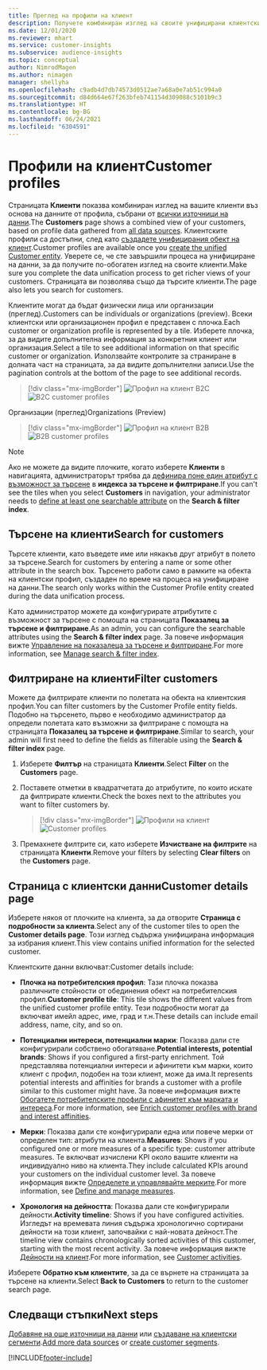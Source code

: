 ```yaml
---
title: Преглед на профили на клиент
description: Получете комбиниран изглед на своите унифицирани клиентски данни.
ms.date: 12/01/2020
ms.reviewer: mhart
ms.service: customer-insights
ms.subservice: audience-insights
ms.topic: conceptual
author: NimrodMagen
ms.author: nimagen
manager: shellyha
ms.openlocfilehash: c9adb4d7db74573d0512ae7a68a0e7ab51c994a0
ms.sourcegitcommit: d84d664e67f263bfeb741154d309088c5101b9c3
ms.translationtype: HT
ms.contentlocale: bg-BG
ms.lasthandoff: 06/24/2021
ms.locfileid: "6304591"
---
```

# <a name="customer-profiles"></a><span data-ttu-id="a31e2-103">Профили на клиент</span><span class="sxs-lookup"><span data-stu-id="a31e2-103">Customer profiles</span></span>

<span data-ttu-id="a31e2-104">Страницата **Клиенти** показва комбиниран изглед на вашите клиенти въз основа на данните от профила, събрани от [всички източници на данни](data-sources.md).</span><span class="sxs-lookup"><span data-stu-id="a31e2-104">The **Customers** page shows a combined view of your customers, based on profile data gathered from [all data sources](data-sources.md).</span></span> <span data-ttu-id="a31e2-105">Клиентските профили са достъпни, след като [създадете унифицирания обект на клиент](data-unification.md).</span><span class="sxs-lookup"><span data-stu-id="a31e2-105">Customer profiles are available once you [create the unified Customer entity](data-unification.md).</span></span> <span data-ttu-id="a31e2-106">Уверете се, че сте завършили процеса на унифициране на данни, за да получите по-обогатен изглед на своите клиенти.</span><span class="sxs-lookup"><span data-stu-id="a31e2-106">Make sure you complete the data unification process to get richer views of your customers.</span></span> <span data-ttu-id="a31e2-107">Страницата ви позволява също да търсите клиенти.</span><span class="sxs-lookup"><span data-stu-id="a31e2-107">The page also lets you search for customers.</span></span>

<span data-ttu-id="a31e2-108">Клиентите могат да бъдат физически лица или организации (преглед).</span><span class="sxs-lookup"><span data-stu-id="a31e2-108">Customers can be individuals or organizations (preview).</span></span> <span data-ttu-id="a31e2-109">Всеки клиентски или организационен профил е представен с плочка.</span><span class="sxs-lookup"><span data-stu-id="a31e2-109">Each customer or organization profile is represented by a tile.</span></span> <span data-ttu-id="a31e2-110">Изберете плочка, за да видите допълнителна информация за конкретния клиент или организация.</span><span class="sxs-lookup"><span data-stu-id="a31e2-110">Select a tile to see additional information on that specific customer or organization.</span></span> <span data-ttu-id="a31e2-111">Използвайте контролите за страниране в долната част на страницата, за да видите допълнителни записи.</span><span class="sxs-lookup"><span data-stu-id="a31e2-111">Use the pagination controls at the bottom of the page to see additional records.</span></span>

> [!div class="mx-imgBorder"] 
> <span data-ttu-id="a31e2-112">![Профил на клиент B2C](media/profiles-customers.png "Профил на клиент B2C")</span><span class="sxs-lookup"><span data-stu-id="a31e2-112">![B2C customer profiles](media/profiles-customers.png "B2C customer profiles")</span></span>

<span data-ttu-id="a31e2-113">Организации (преглед)</span><span class="sxs-lookup"><span data-stu-id="a31e2-113">Organizations (Preview)</span></span>
> [!div class="mx-imgBorder"] 
> <span data-ttu-id="a31e2-114">![Профил на клиент B2B](media/profile-customers-b2b.png "Профил на клиент B2B")</span><span class="sxs-lookup"><span data-stu-id="a31e2-114">![B2B customer profiles](media/profile-customers-b2b.png "B2B customer profiles")</span></span>

> [!NOTE]
> <span data-ttu-id="a31e2-115">Ако не можете да видите плочките, когато изберете **Клиенти** в навигацията, администраторът трябва да [дефинира поне един атрибут с възможност за търсене](search-filter-index.md) в **индекса за търсене и филтриране**.</span><span class="sxs-lookup"><span data-stu-id="a31e2-115">If you can't see the tiles when you select **Customers** in navigation, your administrator needs to [define at least one searchable attribute](search-filter-index.md) on the **Search & filter index**.</span></span>

## <a name="search-for-customers"></a><span data-ttu-id="a31e2-116">Търсене на клиенти</span><span class="sxs-lookup"><span data-stu-id="a31e2-116">Search for customers</span></span>

<span data-ttu-id="a31e2-117">Търсете клиенти, като въведете име или някакъв друг атрибут в полето за търсене.</span><span class="sxs-lookup"><span data-stu-id="a31e2-117">Search for customers by entering a name or some other attribute in the search box.</span></span> <span data-ttu-id="a31e2-118">Търсенето работи само в рамките на обекта на клиентски профил, създаден по време на процеса на унифициране на данни.</span><span class="sxs-lookup"><span data-stu-id="a31e2-118">The search only works within the Customer Profile entity created during the data unification process.</span></span>

<span data-ttu-id="a31e2-119">Като администратор можете да конфигурирате атрибутите с възможност за търсене с помощта на страницата **Показалец за търсене и филтриране**.</span><span class="sxs-lookup"><span data-stu-id="a31e2-119">As an admin, you can configure the searchable attributes using the **Search & filter index** page.</span></span> <span data-ttu-id="a31e2-120">За повече информация вижте [Управление на показалеца за търсене и филтриране](search-filter-index.md).</span><span class="sxs-lookup"><span data-stu-id="a31e2-120">For more information, see [Manage search & filter index](search-filter-index.md).</span></span>

## <a name="filter-customers"></a><span data-ttu-id="a31e2-121">Филтриране на клиенти</span><span class="sxs-lookup"><span data-stu-id="a31e2-121">Filter customers</span></span>

<span data-ttu-id="a31e2-122">Можете да филтрирате клиенти по полетата на обекта на клиентския профил.</span><span class="sxs-lookup"><span data-stu-id="a31e2-122">You can filter customers by the Customer Profile entity fields.</span></span> <span data-ttu-id="a31e2-123">Подобно на търсенето, първо е необходимо администратор да определи полетата като възможни за филтриране с помощта на страницата **Показалец за търсене и филтриране**.</span><span class="sxs-lookup"><span data-stu-id="a31e2-123">Similar to search, your admin will first need to define the fields as filterable using the **Search & filter index** page.</span></span>

1. <span data-ttu-id="a31e2-124">Изберете **Филтър** на страницата **Клиенти**.</span><span class="sxs-lookup"><span data-stu-id="a31e2-124">Select **Filter** on the **Customers** page.</span></span>

2. <span data-ttu-id="a31e2-125">Поставете отметки в квадратчетата до атрибутите, по които искате да филтрирате клиенти.</span><span class="sxs-lookup"><span data-stu-id="a31e2-125">Check the boxes next to the attributes you want to filter customers by.</span></span>

   > [!div class="mx-imgBorder"] 
   > <span data-ttu-id="a31e2-126">![Профили на клиент](media/profiles-customers3.png "Профили на клиент")</span><span class="sxs-lookup"><span data-stu-id="a31e2-126">![Customer profiles](media/profiles-customers3.png "Customer profiles")</span></span>

3. <span data-ttu-id="a31e2-127">Премахнете филтрите си, като изберете **Изчистване на филтрите** на страницата **Клиенти**.</span><span class="sxs-lookup"><span data-stu-id="a31e2-127">Remove your filters by selecting **Clear filters** on the **Customers** page.</span></span>

##  <a name="customer-details-page"></a><span data-ttu-id="a31e2-128">Страница с клиентски данни</span><span class="sxs-lookup"><span data-stu-id="a31e2-128">Customer details page</span></span>

<span data-ttu-id="a31e2-129">Изберете някоя от плочките на клиента, за да отворите **Страница с подробности за клиента**.</span><span class="sxs-lookup"><span data-stu-id="a31e2-129">Select any of the customer tiles to open the **Customer details page**.</span></span> <span data-ttu-id="a31e2-130">Този изглед съдържа унифицирана информация за избрания клиент.</span><span class="sxs-lookup"><span data-stu-id="a31e2-130">This view contains unified information for the selected customer.</span></span>

<span data-ttu-id="a31e2-131">Клиентските данни включват:</span><span class="sxs-lookup"><span data-stu-id="a31e2-131">Customer details include:</span></span>

-   <span data-ttu-id="a31e2-132">**Плочка на потребителския профил**: Тази плочка показва различните стойности от обединения обект на потребителския профил.</span><span class="sxs-lookup"><span data-stu-id="a31e2-132">**Customer profile tile**: This tile shows the different values from the unified customer profile entity.</span></span> <span data-ttu-id="a31e2-133">Тези подробности могат да включват имейл адрес, име, град и т.н.</span><span class="sxs-lookup"><span data-stu-id="a31e2-133">These details can include email address, name, city, and so on.</span></span> 

-   <span data-ttu-id="a31e2-134">**Потенциални интереси, потенциални марки**: Показва дали сте конфигурирали собствено обогатяване.</span><span class="sxs-lookup"><span data-stu-id="a31e2-134">**Potential interests, potential brands**: Shows if you configured a first-party enrichment.</span></span> <span data-ttu-id="a31e2-135">Той представлява потенциални интереси и афинитети към марки, които клиент с профил, подобен на този клиент, може да има.</span><span class="sxs-lookup"><span data-stu-id="a31e2-135">It represents potential interests and affinities for brands a customer with a profile similar to this customer might have.</span></span> <span data-ttu-id="a31e2-136">За повече информация вижте [Обогатете потребителските профили с афинитет към марката и интереса](enrichment-microsoft.md).</span><span class="sxs-lookup"><span data-stu-id="a31e2-136">For more information, see [Enrich customer profiles with brand and interest affinities](enrichment-microsoft.md).</span></span>

-   <span data-ttu-id="a31e2-137">**Мерки**: Показва дали сте конфигурирали една или повече мерки от определен тип: атрибути на клиента.</span><span class="sxs-lookup"><span data-stu-id="a31e2-137">**Measures**: Shows if you configured one or more measures of a specific type: customer attribute measures.</span></span> <span data-ttu-id="a31e2-138">Те включват изчислени KPI около вашите клиенти на индивидуално ниво на клиента.</span><span class="sxs-lookup"><span data-stu-id="a31e2-138">They include calculated KPIs around your customers on the individual customer level.</span></span> <span data-ttu-id="a31e2-139">За повече информация вижте [Определете и управлявайте мерките](measures.md).</span><span class="sxs-lookup"><span data-stu-id="a31e2-139">For more information, see [Define and manage measures](measures.md).</span></span>

-   <span data-ttu-id="a31e2-140">**Хронология на дейността**: Показва дали сте конфигурирали дейности.</span><span class="sxs-lookup"><span data-stu-id="a31e2-140">**Activity timeline**: Shows if you have configured activities.</span></span> <span data-ttu-id="a31e2-141">Изгледът на времевата линия съдържа хронологично сортирани дейности на този клиент, започвайки с най-новата дейност.</span><span class="sxs-lookup"><span data-stu-id="a31e2-141">The timeline view contains chronologically sorted activities of this customer, starting with the most recent activity.</span></span> <span data-ttu-id="a31e2-142">За повече информация вижте [Дейности на клиент](activities.md).</span><span class="sxs-lookup"><span data-stu-id="a31e2-142">For more information, see [Customer activities](activities.md).</span></span>

<span data-ttu-id="a31e2-143">Изберете **Обратно към клиентите**, за да се върнете на страницата за търсене на клиенти.</span><span class="sxs-lookup"><span data-stu-id="a31e2-143">Select **Back to Customers** to return to the customer search page.</span></span>

## <a name="next-steps"></a><span data-ttu-id="a31e2-144">Следващи стъпки</span><span class="sxs-lookup"><span data-stu-id="a31e2-144">Next steps</span></span>

<span data-ttu-id="a31e2-145">[Добавяне на още източници на данни](data-sources.md) или [създаване на клиентски сегменти](segments.md).</span><span class="sxs-lookup"><span data-stu-id="a31e2-145">[Add more data sources](data-sources.md) or [create customer segments](segments.md).</span></span>


[!INCLUDE[footer-include](../includes/footer-banner.md)]

